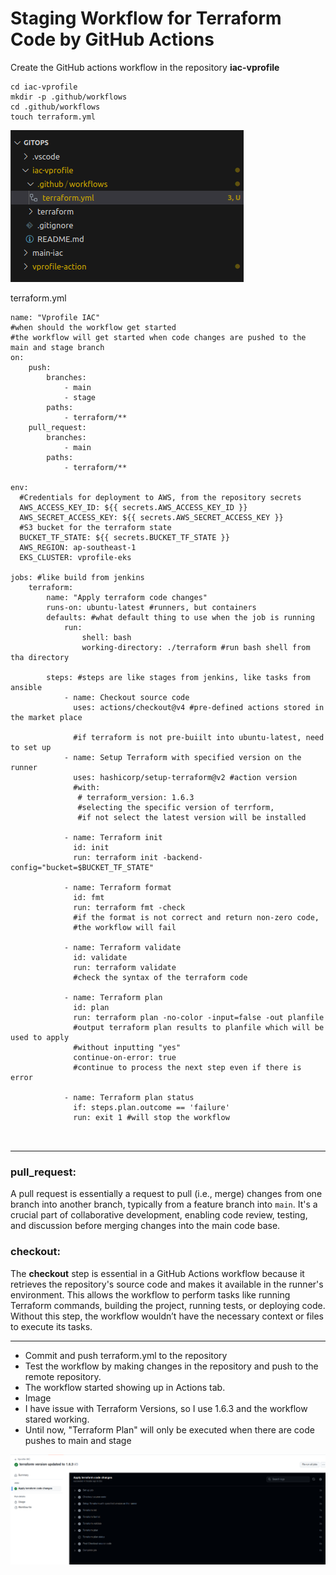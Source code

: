 # Staging Workflow for Terraform Code by GitHub Actions

Create the GitHub actions workflow in the repository **iac-vprofile**

```
cd iac-vprofile
mkdir -p .github/workflows
cd .github/workflows
touch terraform.yml
```

![](imgs/workflow-file.png)

terraform.yml
```
name: "Vprofile IAC"
#when should the workflow get started
#the workflow will get started when code changes are pushed to the main and stage branch
on:
    push:
        branches:
            - main
            - stage
        paths:
            - terraform/**
    pull_request:
        branches:
            - main
        paths:
            - terraform/**

env:
  #Credentials for deployment to AWS, from the repository secrets
  AWS_ACCESS_KEY_ID: ${{ secrets.AWS_ACCESS_KEY_ID }}
  AWS_SECRET_ACCESS_KEY: ${{ secrets.AWS_SECRET_ACCESS_KEY }}
  #S3 bucket for the terraform state
  BUCKET_TF_STATE: ${{ secrets.BUCKET_TF_STATE }}
  AWS_REGION: ap-southeast-1
  EKS_CLUSTER: vprofile-eks

jobs: #like build from jenkins
    terraform:
        name: "Apply terraform code changes"
        runs-on: ubuntu-latest #runners, but containers
        defaults: #what default thing to use when the job is running
            run:
                shell: bash
                working-directory: ./terraform #run bash shell from tha directory

        steps: #steps are like stages from jenkins, like tasks from ansible
            - name: Checkout source code
              uses: actions/checkout@v4 #pre-defined actions stored in the market place
              
              #if terraform is not pre-buiilt into ubuntu-latest, need to set up
            - name: Setup Terraform with specified version on the runner 
              uses: hashicorp/setup-terraform@v2 #action version
              #with:
               # terraform_version: 1.6.3 
               #selecting the specific version of terrform, 
               #if not select the latest version will be installed

            - name: Terraform init
              id: init
              run: terraform init -backend-config="bucket=$BUCKET_TF_STATE"
            
            - name: Terraform format
              id: fmt
              run: terraform fmt -check 
              #if the format is not correct and return non-zero code, 
              #the workflow will fail
            
            - name: Terraform validate
              id: validate
              run: terraform validate 
              #check the syntax of the terraform code
            
            - name: Terraform plan
              id: plan
              run: terraform plan -no-color -input=false -out planfile
              #output terraform plan results to planfile which will be used to apply 
              #without inputting "yes"
              continue-on-error: true
              #continue to process the next step even if there is error
            
            - name: Terraform plan status
              if: steps.plan.outcome == 'failure'
              run: exit 1 #will stop the workflow
            
            
```

***
### pull_request:

A pull request is essentially a request to pull (i.e., merge) changes from one branch into another branch, typically from a feature branch into `main`. It's a crucial part of collaborative development, enabling code review, testing, and discussion before merging changes into the main code base.

### checkout:

The **checkout** step is essential in a GitHub Actions workflow because it retrieves the repository's source code and makes it available in the runner's environment. This allows the workflow to perform tasks like running Terraform commands, building the project, running tests, or deploying code. Without this step, the workflow wouldn’t have the necessary context or files to execute its tasks.
***

- Commit and push terraform.yml to the repository
- Test the workflow by making changes in the repository and push to the remote repository.
- The workflow started showing up in Actions tab.
- Image
- I have issue with Terraform Versions, so I use 1.6.3 and the workflow stared working.
- Until now, "Terraform Plan" will only be executed when there are code pushes to main and stage 


![](imgs/iac-vprofile-job.png)